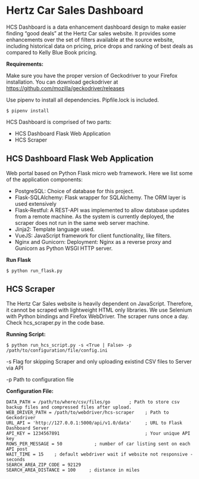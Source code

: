 Hertz Car Sales Dashboard
=========================

HCS Dashboard is a data enhancement dashboard design to make easier finding “good deals” at the Hertz Car sales website. It provides some enhancements over the set of filters available at the source website, including historical data on pricing, price drops and ranking of best deals as compared to Kelly Blue Book pricing. 

**Requirements:**

Make sure you have the proper version of Geckodriver to your Firefox installation.
You can download geckodriver at https://github.com/mozilla/geckodriver/releases

Use pipenv to install all dependencies. Pipfile.lock is included. 

    $ pipenv install


HCS Dashboard is comprised of two parts:
-  HCS Dashboard Flask Web Application
-  HCS Scraper

HCS Dashboard Flask Web Application
-------------------------------
Web portal based on Python Flask micro web framework. Here we list some of the application components:
- PostgreSQL: Choice of database for this project.
- Flask-SQLAlchemy: Flask wrapper for SQLAlchemy. The ORM layer is used extensively
- Flask-Restful: A REST-API was implemented to allow database updates from a remote machine. As the system is currently deployed, the scraper does not run in the same web server machine.
- Jinja2: Template language used.
- VueJS: JavaScript framework for client functionality, like filters.
- Nginx and Gunicorn: Deployment: Nginx as a reverse proxy and Gunicorn as Python WSGI HTTP server.

**Run Flask**

    $ python run_flask.py

HCS Scraper
------------

The Hertz Car Sales website is heavily dependent on JavaScript. Therefore, it cannot be scraped with lightweight HTML only libraries. We use Selenium with Python bindings and Firefox WebDriver. The scraper runs once a day. Check hcs_scraper.py in the code base. 

**Running Script:**

    $ python run_hcs_script.py -s <True | False> -p /path/to/configuration/file/config.ini
 -s      Flag for skipping Scraper and only uploading existind CSV files to Server via API 
 
 -p      Path to configuration file

**Configuration File:**

    DATA_PATH = /path/to/where/csv/files/go       ; Path to store csv backup files and compressed files after upload.
    WEB_DRIVER_PATH = /path/to/webdriver/hcs-scraper    ; Path to Geckodriver
    URL_API = 'http://127.0.0.1:5000/api/v1.0/data'     ; URL to Flask Dashboard Server
    API_KEY = 1234567891                                ; Your unique API key
    ROWS_PER_MESSAGE = 50            ; number of car listing sent on each API post
    WAIT_TIME = 15    ; default webdriver wait if website not responsive - seconds
    SEARCH_AREA_ZIP_CODE = 92129
    SEARCH_AREA_DISTANCE = 100     ; distance in miles


